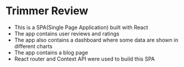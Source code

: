 # Trimmer Review

- This is a SPA(Single Page Application) built with React
- The app contains user reviews and ratings
- The app also contains a dashboard where some data are shown in different charts
- The app contains a blog page
- React router and Context API were used to build this SPA
